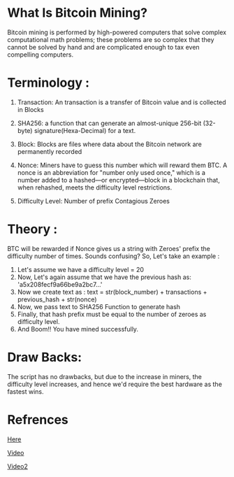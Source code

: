 # What Is Bitcoin Mining?
Bitcoin mining is performed by high-powered computers that solve complex computational math problems; these problems are so complex that they cannot be solved by hand and are complicated enough to tax even compelling computers.

# Terminology :

1. Transaction: An transaction is a transfer of Bitcoin value and is collected in Blocks 

2. SHA256: a function that can generate an almost-unique 256-bit (32-byte) signature(Hexa-Decimal) for a text.

3. Block: Blocks are files where data about the Bitcoin network are permanently recorded

4. Nonce: Miners have to guess this number which will reward them BTC. A nonce is an abbreviation for "number only used once," which is a number added to a hashed—or encrypted—block in a blockchain that, when rehashed, meets the difficulty level restrictions. 

5. Difficulty Level: Number of prefix Contagious Zeroes 

# Theory :
BTC will be rewarded if Nonce gives us a string with Zeroes' prefix the difficulty number of times. Sounds confusing?
So, Let's take an example :

1. Let's assume we have a difficulty level = 20 
2. Now, Let's again assume that we have the previous hash as: 'a5x208fecf9a66be9a2bc7...'
3. Now we create text as  : text = str(block_number) + transactions + previous_hash + str(nonce)
4. Now, we pass text to SHA256 Function to generate hash
5. Finally, that hash prefix must be equal to the number of zeroes as difficulty level.
6. And Boom!! You have mined successfully.

# Draw Backs:
The script has no drawbacks, but due to the increase in miners, the difficulty level increases, and hence we'd require the best hardware as the fastest wins. 

# Refrences 
[Here](https://www.investopedia.com/terms/b/bitcoin.asp)

[Video](https://www.youtube.com/watch?v=wTC31ZI6QM4)

[Video2](https://www.youtube.com/watch?v=ZhnJ1bkIWWk&t=143s)
